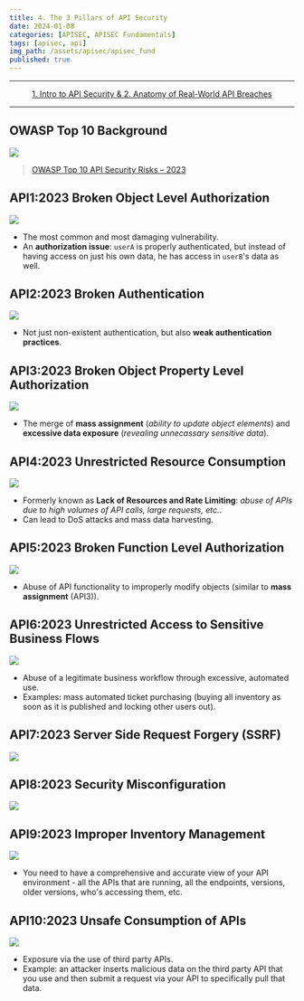 ```yaml
---
title: 4. The 3 Pillars of API Security
date: 2024-01-08
categories: [APISEC, APISEC Fundamentals]
tags: [apisec, api]
img_path: /assets/apisec/apisec_fund
published: true
---
```


---

<center> <a href="https://cspanias.github.io/posts/APISEC-Fund-1.-Intro-to-API-Security-&-2.-Anatomy-of-Real-World-API-Breaches/">1. Intro to API Security & 2. Anatomy of Real-World API Breaches</a> </center>

---

## OWASP Top 10 Background

![](https://kajabi-storefronts-production.kajabi-cdn.com/kajabi-storefronts-production/file-uploads/site/2147573912/products/c4d6627-72c6-cba4-cded-3e8e64462f_27.jpg)

> [OWASP Top 10 API Security Risks – 2023](https://owasp.org/API-Security/editions/2023/en/0x11-t10/)

## API1:2023 Broken Object Level Authorization

![](https://kajabi-storefronts-production.kajabi-cdn.com/kajabi-storefronts-production/file-uploads/site/2147573912/products/fd1a46e-cf6d-88a-cf84-2b221736b1e8_API1BrokenObjectLevel.jpg)

- The most common and most damaging vulnerability.
- An **authorization issue**: `userA` is properly authenticated, but instead of having access on just his own data, he has access in `userB`'s data as well.

## API2:2023 Broken Authentication

![](https://kajabi-storefronts-production.kajabi-cdn.com/kajabi-storefronts-production/file-uploads/site/2147573912/products/0dcaf0-0634-c670-2150-6aef636ae2_API2_BrokenAuthentication.jpg)

- Not just non-existent authentication, but also **weak authentication practices**. 

## API3:2023 Broken Object Property Level Authorization

![](https://kajabi-storefronts-production.kajabi-cdn.com/kajabi-storefronts-production/file-uploads/site/2147573912/products/ffb0cfc-cbd3-86d-77ed-3b087cd845_API3_BrokenObjectProperty.jpg)

- The merge of **mass assignment** (_ability to update object elements_) and **excessive data exposure** (_revealing unnecassary sensitive data_).

## API4:2023 Unrestricted Resource Consumption

![](https://kajabi-storefronts-production.kajabi-cdn.com/kajabi-storefronts-production/file-uploads/site/2147573912/products/c21abe-5015-7366-dec7-6b0f2f144f18_API4_UnrestrictedResource.jpg)

- Formerly known as **Lack of Resources and Rate Limiting**: _abuse of APIs due to high volumes of API calls, large requests, etc._.
- Can lead to DoS attacks and mass data harvesting.

## API5:2023 Broken Function Level Authorization

![](https://kajabi-storefronts-production.kajabi-cdn.com/kajabi-storefronts-production/file-uploads/site/2147573912/products/aaf713-11c1-0c2b-4534-ef365de185_API5_BrokenFunctionLevelAuth.jpg)

- Abuse of API functionality to improperly modify objects (similar to **mass assignment** (API3)).

## API6:2023 Unrestricted Access to Sensitive Business Flows

![](https://kajabi-storefronts-production.kajabi-cdn.com/kajabi-storefronts-production/file-uploads/site/2147573912/products/70ed453-c0c3-8b0a-5e88-c27a64d4cc3_API_Security_Fundamentals_-_v1.1.jpg)

- Abuse of a legitimate business workflow through excessive, automated use.
- Examples: mass automated ticket purchasing (buying all inventory as soon as it is published and locking other users out).

## API7:2023 Server Side Request Forgery (SSRF)

![](https://kajabi-storefronts-production.kajabi-cdn.com/kajabi-storefronts-production/file-uploads/site/2147573912/products/c1aa0b-71b4-8d53-b6eb-db6705aad22_API_Security_Fundamentals_-_v1.1_1_.jpg)

## API8:2023 Security Misconfiguration

![](https://kajabi-storefronts-production.kajabi-cdn.com/kajabi-storefronts-production/file-uploads/site/2147573912/products/dcc0173-068-c8-e2a-01dd7b7ec2a0_API_Security_Fundamentals_-_v1.1_2_.jpg)

## API9:2023 Improper Inventory Management

![](https://kajabi-storefronts-production.kajabi-cdn.com/kajabi-storefronts-production/file-uploads/site/2147573912/products/aa3f0f-60e4-41e5-cb27-134a00408045_API9_ImproperInventoryManagement.jpg)

- You need to have a comprehensive and accurate view of your API environment - all the APIs that are running, all the endpoints, versions, older versions, who's accessing them, etc.

## API10:2023 Unsafe Consumption of APIs

![](https://kajabi-storefronts-production.kajabi-cdn.com/kajabi-storefronts-production/file-uploads/site/2147573912/products/fedf200-f550-6353-4e82-35a60cf3d57_API10_UnsafeConsumption.jpg)

- Exposure via the use of third party APIs.
- Example: an attacker inserts malicious data on the third party API that you use and then submit a request via your API to specifically pull that data.

<!--
---

<center> <a href="">[Level 0-10]</a> </center>

---
-->